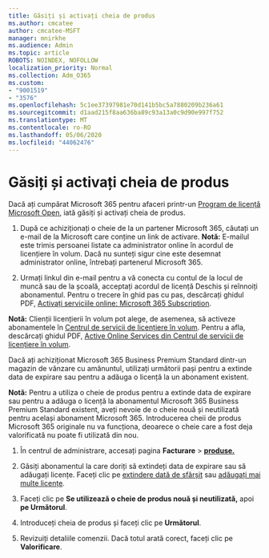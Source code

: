 ```yaml
---
title: Găsiți și activați cheia de produs
ms.author: cmcatee
author: cmcatee-MSFT
manager: mnirkhe
ms.audience: Admin
ms.topic: article
ROBOTS: NOINDEX, NOFOLLOW
localization_priority: Normal
ms.collection: Adm_O365
ms.custom:
- "9001519"
- "3576"
ms.openlocfilehash: 5c1ee37397981e70d141b5bc5a7880209b236a61
ms.sourcegitcommit: d1aad215f8aa636ba89c93a13a0c9d90e997f752
ms.translationtype: MT
ms.contentlocale: ro-RO
ms.lasthandoff: 05/06/2020
ms.locfileid: "44062476"
---
```

# <a name="find-and-activate-my-product-key"></a>Găsiți și activați cheia de produs

Dacă ați cumpărat Microsoft 365 pentru afaceri printr-un [Program de licență Microsoft Open](https://go.microsoft.com/fwlink/p/?LinkID=613298), iată găsiți și activați cheia de produs.

1. După ce achiziționați o cheie de la un partener Microsoft 365, căutați un e-mail de la Microsoft care conține un link de activare.  **Notă:** E-mailul este trimis persoanei listate ca administrator online în acordul de licențiere în volum.  Dacă nu sunteți sigur cine este desemnat administrator online, întrebați partenerul Microsoft 365.

2. Urmați linkul din e-mail pentru a vă conecta cu contul de la locul de muncă sau de la școală, acceptați acordul de licență Deschis și reînnoiți abonamentul.  Pentru o trecere în ghid pas cu pas, descărcați ghidul PDF, [Activați serviciile online: Microsoft 365 Subscription](https://go.microsoft.com/fwlink/p/?LinkId=618100). 

**Notă:** Clienții licențierii în volum pot alege, de asemenea, să activeze abonamentele în [Centrul de servicii de licențiere în volum](https://go.microsoft.com/fwlink/p/?LinkID=282016).  Pentru a afla, descărcați ghidul PDF, [Active Online Services din Centrul de servicii de licențiere în volum](https://go.microsoft.com/fwlink/p/?LinkId=618096).

Dacă ați achiziționat Microsoft 365 Business Premium Standard dintr-un magazin de vânzare cu amănuntul, utilizați următorii pași pentru a extinde data de expirare sau pentru a adăuga o licență la un abonament existent.

**Notă:** Pentru a utiliza o cheie de produs pentru a extinde data de expirare sau pentru a adăuga o licență la abonamentul Microsoft 365 Business Premium Standard existent, aveți nevoie de o cheie nouă și neutilizată pentru același abonament Microsoft 365.  Introducerea cheii de produs Microsoft 365 originale nu va funcționa, deoarece o cheie care a fost deja valorificată nu poate fi utilizată din nou.

1. În centrul de administrare, accesați pagina **Facturare** > **[produse.](https://go.microsoft.com/fwlink/p/?linkid=842054)**

2. Găsiți abonamentul la care doriți să extindeți data de expirare sau să adăugați licențe.  Faceți clic pe [extindere dată de sfârșit](https://go.microsoft.com/fwlink/p/?linkid=842054) sau [adăugați mai multe licențe](https://go.microsoft.com/fwlink/p/?linkid=842054).

3. Faceți clic pe **Se utilizează o cheie de produs nouă și neutilizată,** apoi **pe Următorul**.

4. Introduceți cheia de produs și faceți clic pe **Următorul**.

5. Revizuiți detaliile comenzii.  Dacă totul arată corect, faceți clic pe **Valorificare**.